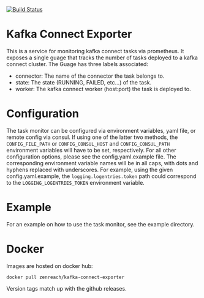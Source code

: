 [![Build Status](https://travis-ci.org/zenreach/kafka-connect-exporter.svg?branch=master)](https://travis-ci.org/zenreach/kafka-connect-exporter)

# Kafka Connect Exporter

This is a service for monitoring kafka connect tasks via prometheus. It exposes a single guage that tracks the number of tasks deployed to a kafka connect cluster. The Guage has three labels associated:

- connector: The name of the connector the task belongs to.
- state: The state (RUNNING, FAILED, etc...) of the task.
- worker: The kafka connect worker (host:port) the task is deployed to.

# Configuration

The task monitor can be configured via environment variables, yaml file, or remote config via consul. If using one of the latter two methods, the `CONFIG_FILE_PATH` or `CONFIG_CONSUL_HOST` and `CONFIG_CONSUL_PATH` environment variables will have to be set, respectively. For all other configuration options, please see the config.yaml.example file. The corresponding environment variable names will be in all caps, with dots and hyphens replaced with underscores. For example, using the given config.yaml.example, the `logging.logentries.token` path could correspond to the `LOGGING_LOGENTRIES_TOKEN` environment variable.

# Example

For an example on how to use the task monitor, see the example directory.

# Docker

Images are hosted on docker hub:

```
docker pull zenreach/kafka-connect-exporter
```

Version tags match up with the github releases.
